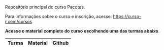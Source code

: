 
<!-- README.md is generated from README.Rmd. Please edit that file -->

Repositório principal do curso Pacotes.

Para informações sobre o curso e inscrição, acesse:
<https://curso-r.com/cursos>

**Acesse o material completo do curso escolhendo uma das turmas
abaixo**.

| Turma | Material | Github |
| :---- | :------- | :----- |
